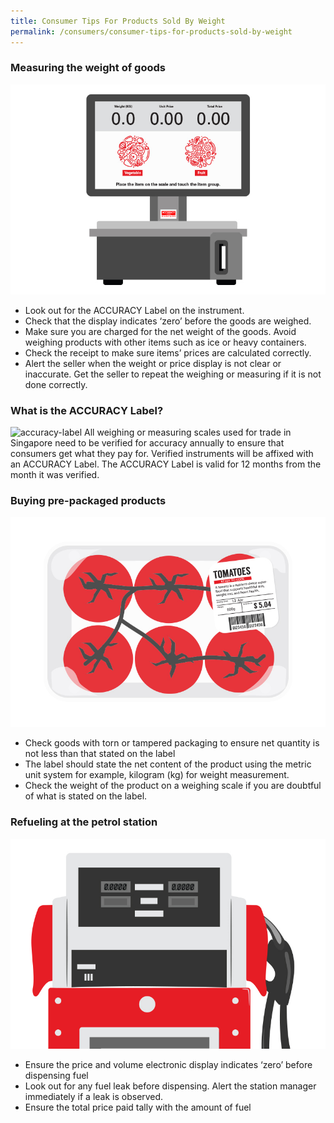 ```yaml
---
title: Consumer Tips For Products Sold By Weight
permalink: /consumers/consumer-tips-for-products-sold-by-weight
---
```


### Measuring the weight of goods
![illustration-02](/images/Consumers/illustration-02.jpg)
- Look out for the ACCURACY Label on the instrument.
- Check that the display indicates ‘zero’ before the goods are weighed.
- Make sure you are charged for the net weight of the goods. Avoid weighing products with other items such as ice or heavy containers.
- Check the receipt to make sure items’ prices are calculated correctly.
- Alert the seller when the weight or price display is not clear or inaccurate. Get the seller to repeat the weighing or measuring if it is not done correctly.

### What is the ACCURACY Label?
![accuracy-label](/images/About-us/accuracy-label.jpg)
All weighing or measuring scales used for trade in Singapore need to be verified for accuracy annually to ensure that consumers get what they pay for. Verified instruments will be affixed with an ACCURACY Label.
The ACCURACY Label is valid for 12 months from the month it was verified.

### Buying pre-packaged products
![illustration-01](/images/Consumers/illustration-01.jpg)
- Check goods with torn or tampered packaging to ensure net quantity is not less than that stated on the label
- The label should state the net content of the product using the metric unit system for example, kilogram (kg) for weight measurement.
- Check the weight of the product on a weighing scale if you are doubtful of what is stated on the label.

### Refueling at the petrol station
![illustration-03](/images/Consumers/illustration-03.jpg)
- Ensure the price and volume electronic display indicates ‘zero’ before dispensing fuel
- Look out for any fuel leak before dispensing. Alert the station manager immediately if a leak is observed.
- Ensure the total price paid tally with the amount of fuel 
